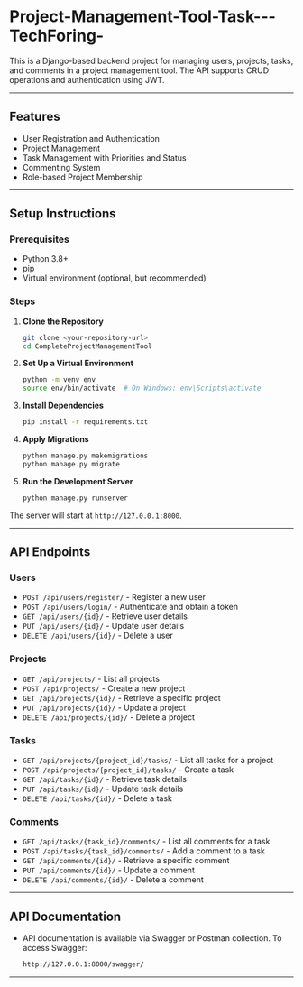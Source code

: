 # Project-Management-Tool-Task---TechForing-


This is a Django-based backend project for managing users, projects, tasks, and comments in a project management tool. The API supports CRUD operations and authentication using JWT.

---

## Features
- User Registration and Authentication
- Project Management
- Task Management with Priorities and Status
- Commenting System
- Role-based Project Membership

---

## Setup Instructions

### Prerequisites
- Python 3.8+
- pip
- Virtual environment (optional, but recommended)

### Steps

1. **Clone the Repository**
   ```bash
   git clone <your-repository-url>
   cd CompleteProjectManagementTool
   ```

2. **Set Up a Virtual Environment**
   ```bash
   python -m venv env
   source env/bin/activate  # On Windows: env\Scripts\activate
   ```

3. **Install Dependencies**
   ```bash
   pip install -r requirements.txt
   ```

4. **Apply Migrations**
   ```bash
   python manage.py makemigrations
   python manage.py migrate
   ```

5. **Run the Development Server**
   ```bash
   python manage.py runserver
   ```

The server will start at `http://127.0.0.1:8000`.

---

## API Endpoints

### Users
- `POST /api/users/register/` - Register a new user
- `POST /api/users/login/` - Authenticate and obtain a token
- `GET /api/users/{id}/` - Retrieve user details
- `PUT /api/users/{id}/` - Update user details
- `DELETE /api/users/{id}/` - Delete a user

### Projects
- `GET /api/projects/` - List all projects
- `POST /api/projects/` - Create a new project
- `GET /api/projects/{id}/` - Retrieve a specific project
- `PUT /api/projects/{id}/` - Update a project
- `DELETE /api/projects/{id}/` - Delete a project

### Tasks
- `GET /api/projects/{project_id}/tasks/` - List all tasks for a project
- `POST /api/projects/{project_id}/tasks/` - Create a task
- `GET /api/tasks/{id}/` - Retrieve task details
- `PUT /api/tasks/{id}/` - Update task details
- `DELETE /api/tasks/{id}/` - Delete a task

### Comments
- `GET /api/tasks/{task_id}/comments/` - List all comments for a task
- `POST /api/tasks/{task_id}/comments/` - Add a comment to a task
- `GET /api/comments/{id}/` - Retrieve a specific comment
- `PUT /api/comments/{id}/` - Update a comment
- `DELETE /api/comments/{id}/` - Delete a comment

---

## API Documentation
- API documentation is available via Swagger or Postman collection. To access Swagger:
  ```bash
  http://127.0.0.1:8000/swagger/
  ```

---

